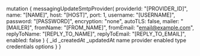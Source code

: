 mutation {
    messagingUpdateSmtpProvider(
        providerId: "[PROVIDER_ID]",
        name: "[NAME]",
        host: "[HOST]",
        port: 1,
        username: "[USERNAME]",
        password: "[PASSWORD]",
        encryption: "none",
        autoTLS: false,
        mailer: "[MAILER]",
        fromName: "[FROM_NAME]",
        fromEmail: "email@example.com",
        replyToName: "[REPLY_TO_NAME]",
        replyToEmail: "[REPLY_TO_EMAIL]",
        enabled: false
    ) {
        _id
        _createdAt
        _updatedAt
        name
        provider
        enabled
        type
        credentials
        options
    }
}
